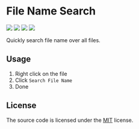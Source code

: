 # File Name Search

[![](https://vsmarketplacebadge.apphb.com/version/Shawn.file-name-search.svg)](https://marketplace.visualstudio.com/items?itemName=Shawn.file-name-search)
[![](https://vsmarketplacebadge.apphb.com/installs/Shawn.file-name-search.svg)](https://marketplace.visualstudio.com/items?itemName=Shawn.file-name-search)
[![](https://vsmarketplacebadge.apphb.com/rating/Shawn.file-name-search.svg)](https://marketplace.visualstudio.com/items?itemName=Shawn.file-name-search)
[![](https://img.shields.io/badge/License-MIT-blue.svg)](https://opensource.org/licenses/MIT)

Quickly search file name over all files.

## Usage

1. Right click on the file
2. Click `Search File Name`
3. Done

## License

The source code is licensed under the [MIT](License) license.